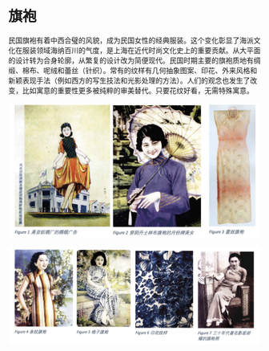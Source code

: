 # 旗袍

民国旗袍有着中西合璧的风貌，成为民国女性的经典服装。这个变化彰显了海派文化在服装领域海纳百川的气度，是上海在近代时尚文化史上的重要贡献。从大平面的设计转为合身轮廓，从繁复的设计改为简便现代。民国时期主要的旗袍质地有绸缎、棉布、呢绒和蕾丝（针织）。常有的纹样有几何抽象图案、印花、外来风格和新颖表现手法（例如西方的写生技法和光影处理的方法）。人们的观念也发生了改变，比如寓意的重要性更多被纯粹的审美替代。只要花纹好看，无需特殊寓意。

![img](img/lkadfj.png)

![eavasdvaes](img/eavasdvaes.png)